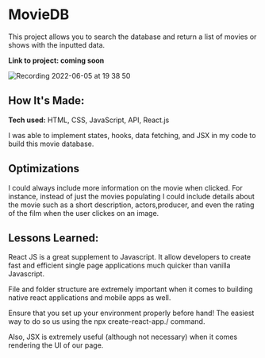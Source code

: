 # MovieDB


This project allows you to search the database and return a list of movies or shows with the inputted data.

**Link to project: coming soon**

![Recording 2022-06-05 at 19 38 50](https://user-images.githubusercontent.com/96213223/172077879-8515796b-0beb-45fd-ad0e-4877deca9728.gif)



## How It's Made:

**Tech used:** HTML, CSS, JavaScript, API, React.js

I was able to implement states, hooks, data fetching, and JSX in my code to build this movie database.

## Optimizations

I could always include more information on the movie when clicked. For instance, instead of just the movies populating I could include details about the movie such as a short description, actors,producer, and even the rating of the film when the user clickes on an image.

## Lessons Learned:

React JS is a great supplement to Javascript. It allow developers to create fast and efficient single page applications much quicker than vanilla Javascript.

File and folder structure are extremely important when it comes to building native react applications and mobile apps as well.

Ensure that you set up your environment properly before hand! The easiest way to do so us using the npx create-react-app./ command.

Also, JSX is extremely useful (although not necessary) when it comes rendering the UI of our page.

